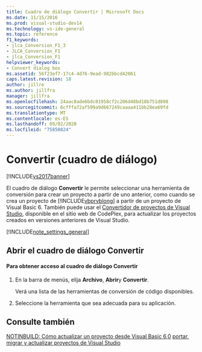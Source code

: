 ```yaml
---
title: Cuadro de diálogo Convertir | Microsoft Docs
ms.date: 11/15/2016
ms.prod: visual-studio-dev14
ms.technology: vs-ide-general
ms.topic: reference
f1_keywords:
- jlca_Conversion_F1_3
- JLCA_Conversion_F1
- jlca_Conversion_F1
helpviewer_keywords:
- Convert dialog box
ms.assetid: 56f23ef7-17c4-4d76-9ead-982bbcd42061
caps.latest.revision: 18
author: jillre
ms.author: jillfra
manager: jillfra
ms.openlocfilehash: 24aac8ade6bdc01958cf2c206d48bd18b751d898
ms.sourcegitcommit: 6cfffa72af599a9d667249caaaa411bb28ea69fd
ms.translationtype: MT
ms.contentlocale: es-ES
ms.lasthandoff: 09/02/2020
ms.locfileid: "75850824"
---
```

# <a name="convert-dialog-box"></a>Convertir (cuadro de diálogo)
[!INCLUDE[vs2017banner](../../includes/vs2017banner.md)]

El cuadro de diálogo **Convertir** le permite seleccionar una herramienta de conversión para crear un proyecto a partir de uno anterior, como cuando se crea un proyecto de [!INCLUDE[vbprvblong](../../includes/vbprvblong-md.md)] a partir de un proyecto de Visual Basic 6. También puede usar el [Convertidor de proyectos de Visual Studio](https://vsprojectconverter.codeplex.com/), disponible en el sitio web de CodePlex, para actualizar los proyectos creados en versiones anteriores de Visual Studio.

 [!INCLUDE[note_settings_general](../../includes/note-settings-general-md.md)]

## <a name="opening-the-convert-dialog-box"></a>Abrir el cuadro de diálogo Convertir

#### <a name="to-access-the-convert-dialog-box"></a>Para obtener acceso al cuadro de diálogo Convertir

1. En la barra de menús, elija **Archivo**, **Abrir**y **Convertir**.

     Verá una lista de las herramientas de conversión de código disponibles.

2. Seleccione la herramienta que sea adecuada para su aplicación.

## <a name="see-also"></a>Consulte también
 [NOTINBUILD: Cómo actualizar un proyecto desde Visual Basic 6,0](https://msdn.microsoft.com/c0421e57-5bba-422e-934d-ec42ab9f2af9) [portar, migrar y actualizar proyectos de Visual Studio](../../porting/porting-migrating-and-upgrading-visual-studio-projects.md)
